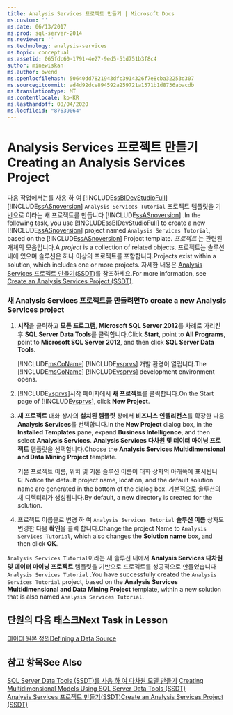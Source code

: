 ```yaml
---
title: Analysis Services 프로젝트 만들기 | Microsoft Docs
ms.custom: ''
ms.date: 06/13/2017
ms.prod: sql-server-2014
ms.reviewer: ''
ms.technology: analysis-services
ms.topic: conceptual
ms.assetid: 065fdc60-1791-4e27-9ed5-51d751b3f8c4
author: minewiskan
ms.author: owend
ms.openlocfilehash: 50640dd7821943dfc3914326f7e8cba32253d307
ms.sourcegitcommit: ad4d92dce894592a259721a1571b1d8736abacdb
ms.translationtype: MT
ms.contentlocale: ko-KR
ms.lasthandoff: 08/04/2020
ms.locfileid: "87639064"
---
```

# <a name="creating-an-analysis-services-project"></a><span data-ttu-id="baca4-102">Analysis Services 프로젝트 만들기</span><span class="sxs-lookup"><span data-stu-id="baca4-102">Creating an Analysis Services Project</span></span>
  <span data-ttu-id="baca4-103">다음 작업에서는를 사용 하 여 [!INCLUDE[ssBIDevStudioFull](../includes/ssbidevstudiofull-md.md)] [!INCLUDE[ssASnoversion](../includes/ssasnoversion-md.md)] `Analysis Services Tutorial` 프로젝트 템플릿을 기반으로 이라는 새 프로젝트를 만듭니다 [!INCLUDE[ssASnoversion](../includes/ssasnoversion-md.md)] .</span><span class="sxs-lookup"><span data-stu-id="baca4-103">In the following task, you use [!INCLUDE[ssBIDevStudioFull](../includes/ssbidevstudiofull-md.md)] to create a new [!INCLUDE[ssASnoversion](../includes/ssasnoversion-md.md)] project named `Analysis Services Tutorial`, based on the [!INCLUDE[ssASnoversion](../includes/ssasnoversion-md.md)] Project template.</span></span> <span data-ttu-id="baca4-104">*프로젝트* 는 관련된 개체의 모음입니다.</span><span class="sxs-lookup"><span data-stu-id="baca4-104">A *project* is a collection of related objects.</span></span> <span data-ttu-id="baca4-105">프로젝트는 솔루션 내에 있으며 솔루션은 하나 이상의 프로젝트를 포함합니다.</span><span class="sxs-lookup"><span data-stu-id="baca4-105">Projects exist within a solution, which includes one or more projects.</span></span> <span data-ttu-id="baca4-106">자세한 내용은 [Analysis Services 프로젝트 만들기&#40;SSDT&#41;](multidimensional-models/create-an-analysis-services-project-ssdt.md)를 참조하세요.</span><span class="sxs-lookup"><span data-stu-id="baca4-106">For more information, see [Create an Analysis Services Project &#40;SSDT&#41;](multidimensional-models/create-an-analysis-services-project-ssdt.md).</span></span>  
  
### <a name="to-create-a-new-analysis-services-project"></a><span data-ttu-id="baca4-107">새 Analysis Services 프로젝트를 만들려면</span><span class="sxs-lookup"><span data-stu-id="baca4-107">To create a new Analysis Services project</span></span>  
  
1.  <span data-ttu-id="baca4-108">**시작**을 클릭하고 **모든 프로그램**, **Microsoft SQL Server 2012**를 차례로 가리킨 후 **SQL Server Data Tools**를 클릭합니다.</span><span class="sxs-lookup"><span data-stu-id="baca4-108">Click **Start**, point to **All Programs**, point to **Microsoft SQL Server 2012**, and then click **SQL Server Data Tools**.</span></span>  
  
     <span data-ttu-id="baca4-109">[!INCLUDE[msCoName](../includes/msconame-md.md)] [!INCLUDE[vsprvs](../includes/vsprvs-md.md)] 개발 환경이 열립니다.</span><span class="sxs-lookup"><span data-stu-id="baca4-109">The [!INCLUDE[msCoName](../includes/msconame-md.md)] [!INCLUDE[vsprvs](../includes/vsprvs-md.md)] development environment opens.</span></span>  
  
2.  <span data-ttu-id="baca4-110">[!INCLUDE[vsprvs](../includes/vsprvs-md.md)]시작 페이지에서 **새 프로젝트**를 클릭합니다.</span><span class="sxs-lookup"><span data-stu-id="baca4-110">On the Start page of [!INCLUDE[vsprvs](../includes/vsprvs-md.md)], click **New Project**.</span></span>  
  
3.  <span data-ttu-id="baca4-111">**새 프로젝트** 대화 상자의 **설치된 템플릿** 창에서 **비즈니스 인텔리전스**를 확장한 다음 **Analysis Services**를 선택합니다.</span><span class="sxs-lookup"><span data-stu-id="baca4-111">In the **New Project** dialog box, in the **Installed Templates** pane, expand **Business Intelligence**, and then select **Analysis Services**.</span></span> <span data-ttu-id="baca4-112">**Analysis Services 다차원 및 데이터 마이닝 프로젝트** 템플릿을 선택합니다.</span><span class="sxs-lookup"><span data-stu-id="baca4-112">Choose the **Analysis Services Multidimensional and Data Mining Project** template.</span></span>  
  
     <span data-ttu-id="baca4-113">기본 프로젝트 이름, 위치 및 기본 솔루션 이름이 대화 상자의 아래쪽에 표시됩니다.</span><span class="sxs-lookup"><span data-stu-id="baca4-113">Notice the default project name, location, and the default solution name are generated in the bottom of the dialog box.</span></span> <span data-ttu-id="baca4-114">기본적으로 솔루션의 새 디렉터리가 생성됩니다.</span><span class="sxs-lookup"><span data-stu-id="baca4-114">By default, a new directory is created for the solution.</span></span>  
  
4.  <span data-ttu-id="baca4-115">프로젝트 이름을로 변경 하 여 `Analysis Services Tutorial` **솔루션 이름** 상자도 변경한 다음 **확인**을 클릭 합니다.</span><span class="sxs-lookup"><span data-stu-id="baca4-115">Change the project Name to `Analysis Services Tutorial`, which also changes the **Solution name** box, and then click **OK**.</span></span>  
  
 <span data-ttu-id="baca4-116">`Analysis Services Tutorial`이라는 새 솔루션 내에서 **Analysis Services 다차원 및 데이터 마이닝 프로젝트** 템플릿을 기반으로 프로젝트를 성공적으로 만들었습니다 `Analysis Services Tutorial` .</span><span class="sxs-lookup"><span data-stu-id="baca4-116">You have successfully created the `Analysis Services Tutorial` project, based on the **Analysis Services Multidimensional and Data Mining Project** template, within a new solution that is also named `Analysis Services Tutorial`.</span></span>  
  
## <a name="next-task-in-lesson"></a><span data-ttu-id="baca4-117">단원의 다음 태스크</span><span class="sxs-lookup"><span data-stu-id="baca4-117">Next Task in Lesson</span></span>  
 [<span data-ttu-id="baca4-118">데이터 원본 정의</span><span class="sxs-lookup"><span data-stu-id="baca4-118">Defining a Data Source</span></span>](lesson-1-2-defining-a-data-source.md)  
  
## <a name="see-also"></a><span data-ttu-id="baca4-119">참고 항목</span><span class="sxs-lookup"><span data-stu-id="baca4-119">See Also</span></span>  
 <span data-ttu-id="baca4-120">[SQL Server Data Tools &#40;SSDT&#41;를 사용 하 여 다차원 모델 만들기](multidimensional-models/creating-multidimensional-models-using-sql-server-data-tools-ssdt.md) </span><span class="sxs-lookup"><span data-stu-id="baca4-120">[Creating Multidimensional Models Using SQL Server Data Tools &#40;SSDT&#41;](multidimensional-models/creating-multidimensional-models-using-sql-server-data-tools-ssdt.md) </span></span>  
 [<span data-ttu-id="baca4-121">Analysis Services 프로젝트 만들기&#40;SSDT&#41;</span><span class="sxs-lookup"><span data-stu-id="baca4-121">Create an Analysis Services Project &#40;SSDT&#41;</span></span>](multidimensional-models/create-an-analysis-services-project-ssdt.md)  
  
  
